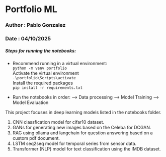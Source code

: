 # Portfolio ML 

### Author : Pablo Gonzalez
### Date : 04/10/2025

##### Steps for running the notebooks:
- Recommend running in a virtual environment:  
    ``` python -m venv portfolio ```  
    Activate the virtual environment  
    ``` .\portfolio\Scripts\activate ```  
    Install the required packages  
    ``` pip install -r requirements.txt ```  

- Run the notebooks in order: --> Data processing --> Model Training --> Model Evaluation  


This project focuses in deep learning models listed in the notebooks folder.  
1. CNN classfication model for cifar10 dataset.
2. GANs for generating new images based on the Celeba for DCGAN.  
3. RAG using ollama and langchain for question answering based on a custom pdf document.
4. LSTM seq2seq model for temporal series from sensor data.
5. Transformer (NLP) model for text classification using the IMDB dataset.
